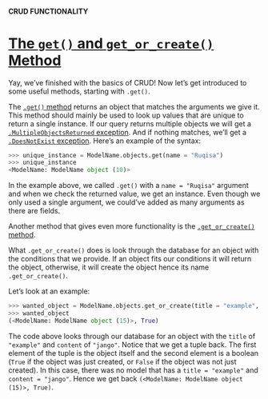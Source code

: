 #### CRUD FUNCTIONALITY

# [The `get()` and `get_or_create()` Method](https://www.codecademy.com/paths/build-python-web-apps-with-django/tracks/data-in-django/modules/django-models-and-databases/lessons/django-crud-functionality/exercises/the-get-and-get-or-create-method)

Yay, we’ve finished with the basics of CRUD! 
Now let’s get introduced to some useful methods, starting with `.get()`.

The [`.get()` method](https://docs.djangoproject.com/en/3.1/ref/models/querysets/#get) 
returns an object that matches the arguments we give it. 
This method should mainly be used to look up values that are unique to return a single instance. 
If our query returns multiple objects we will get a [`.MultipleObjectsReturned` exception](https://docs.djangoproject.com/en/3.1/ref/exceptions/#multipleobjectsreturned). 
And if nothing matches, we’ll get a [`.DoesNotExist` exception](https://docs.djangoproject.com/en/3.1/ref/exceptions/#objectdoesnotexist). 
Here’s an example of the syntax:
```py
>>> unique_instance = ModelName.objects.get(name = "Ruqisa")
>>> unique_instance
<ModelName: ModelName object (10)>
```
In the example above, we called `.get()` with a `name = "Ruqisa"` argument and when we check the returned value, we get an instance. 
Even though we only used a single argument, we could’ve added as many arguments as there are fields.

Another method that gives even more functionality is the [`.get_or_create()` method](https://docs.djangoproject.com/en/3.1/ref/models/querysets/#get-or-create).

What `.get_or_create()` does is look through the database for an object with the conditions that we provide. 
If an object fits our conditions it will return the object, otherwise, it will create the object hence its name `.get_or_create()`.

Let’s look at an example:
```py
>>> wanted_object = ModelName.objects.get_or_create(title = "example", content = "jango")
>>> wanted_object
(<ModelName: ModelName object (15)>, True)
```
The code above looks through our database for an object with the `title` of `"example"` and `content` of `"jango"`. 
Notice that we get a tuple back. 
The first element of the tuple is the object itself and the second element is a boolean (`True` if the object was just created, or `False` if the object was not just created). 
In this case, there was no model that has a `title = "example"` and `content = "jango"`. 
Hence we get back `(<ModelName: ModelName object (15)>, True)`.
